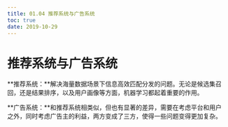 ```yaml
---
title: 01.04 推荐系统与广告系统
toc: true
date: 2019-10-29
---
```

# 推荐系统与广告系统


**推荐系统：**解决海量数据场景下信息高效匹配分发的问题。无论是候选集召回，还是结果排序，以及用户画像等方面，机器学习都起着重要的作用。

**广告系统：**和推荐系统相类似，但也有显著的差异，需要在考虑平台和用户之外，同时考虑广告主的利益，两方变成了三方，使得一些问题变得更加复杂。
